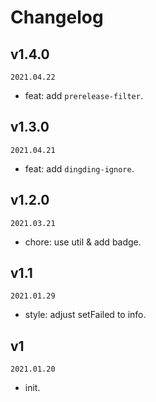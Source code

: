 # Changelog

## v1.4.0

`2021.04.22`

- feat: add `prerelease-filter`.

## v1.3.0

`2021.04.21`

- feat: add `dingding-ignore`.

## v1.2.0

`2021.03.21`

- chore: use util & add badge.

## v1.1

`2021.01.29`

- style: adjust setFailed to info.

## v1

`2021.01.20`

- init.